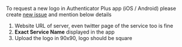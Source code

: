 To request a new logo in Authenticator Plus app (iOS / Android) please create [new issue](https://github.com/authenticatorplus/logos/issues/new) and mention below details

1. Website URL of server, even twitter page of the service too is fine
2. **Exact Service Name** displayed in the app
3. Upload the logo in 90x90, logo should be square
